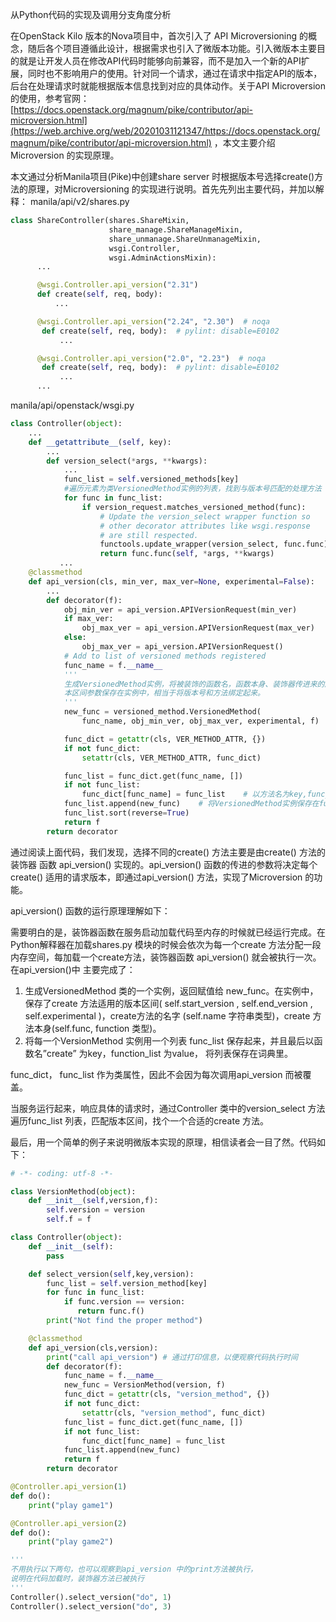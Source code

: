 从Python代码的实现及调用分支角度分析

在OpenStack Kilo 版本的Nova项目中，首次引入了 API Microversioning 的概念，随后各个项目遵循此设计，根据需求也引入了微版本功能。引入微版本主要目的就是让开发人员在修改API代码时能够向前兼容，而不是加入一个新的API扩展，同时也不影响用户的使用。针对同一个请求，通过在请求中指定API的版本，后台在处理请求时就能根据版本信息找到对应的具体动作。关于API Microversion 的使用，参考官网：[https://docs.openstack.org/magnum/pike/contributor/api-microversion.html](https://web.archive.org/web/20201031121347/https://docs.openstack.org/magnum/pike/contributor/api-microversion.html) ，本文主要介绍Microversion 的实现原理。

本文通过分析Manila项目(Pike)中创建share server 时根据版本号选择create()方法的原理，对Microversioning 的实现进行说明。首先先列出主要代码，并加以解释： manila/api/v2/shares.py

```python
class ShareController(shares.ShareMixin,
                      share_manage.ShareManageMixin,
                      share_unmanage.ShareUnmanageMixin,
                      wsgi.Controller,
                      wsgi.AdminActionsMixin):
      ...

      @wsgi.Controller.api_version("2.31")  
      def create(self, req, body):
          ...

      @wsgi.Controller.api_version("2.24", "2.30")  # noqa
       def create(self, req, body):  # pylint: disable=E0102
           ...

      @wsgi.Controller.api_version("2.0", "2.23")  # noqa
       def create(self, req, body):  # pylint: disable=E0102
           ...
      ...
```

manila/api/openstack/wsgi.py

```python
class Controller(object):
    ...
    def __getattribute__(self, key):
        ...
        def version_select(*args, **kwargs):
            ...
            func_list = self.versioned_methods[key]
            #遍历元素为类VersionedMethod实例的列表，找到与版本号匹配的处理方法
            for func in func_list: 
                if version_request.matches_versioned_method(func):
                    # Update the version_select wrapper function so
                    # other decorator attributes like wsgi.response
                    # are still respected.
                    functools.update_wrapper(version_select, func.func)
                    return func.func(self, *args, **kwargs)
           ...
    @classmethod
    def api_version(cls, min_ver, max_ver=None, experimental=False):
        ...
        def decorator(f):
            obj_min_ver = api_version.APIVersionRequest(min_ver)
            if max_ver:
                obj_max_ver = api_version.APIVersionRequest(max_ver)
            else:
                obj_max_ver = api_version.APIVersionRequest()
            # Add to list of versioned methods registered
            func_name = f.__name__
            '''
            生成VersionedMethod实例，将被装饰的函数名，函数本身、装饰器传进来的版  
            本区间参数保存在实例中，相当于将版本号和方法绑定起来。
            '''
            new_func = versioned_method.VersionedMethod(
                func_name, obj_min_ver, obj_max_ver, experimental, f)

            func_dict = getattr(cls, VER_METHOD_ATTR, {})
            if not func_dict:
                setattr(cls, VER_METHOD_ATTR, func_dict)

            func_list = func_dict.get(func_name, [])
            if not func_list:
                func_dict[func_name] = func_list    # 以方法名为key,func_list列表为值，建立词典。
            func_list.append(new_func)    # 将VersionedMethod实例保存在func_list中
            func_list.sort(reverse=True)
            return f
        return decorator
```

通过阅读上面代码，我们发现，选择不同的create() 方法主要是由create() 方法的装饰器 函数 api\_version() 实现的。api\_version() 函数的传进的参数将决定每个create() 适用的请求版本，即通过api\_version() 方法，实现了Microversion 的功能。

api\_version() 函数的运行原理理解如下：

需要明白的是，装饰器函数在服务启动加载代码至内存的时候就已经运行完成。在Python解释器在加载shares.py 模块的时候会依次为每一个create 方法分配一段内存空间，每加载一个create方法，装饰器函数 api\_version() 就会被执行一次。在api\_version()中 主要完成了：

1.  生成VersionedMethod 类的一个实例，返回赋值给 new\_func。在实例中， 保存了create 方法适用的版本区间( self.start\_version , self.end\_version , self.experimental )，create方法的名字 (self.name 字符串类型)，create 方法本身(self.func, function 类型)。
2.  将每一个VersionMethod 实例用一个列表 func\_list 保存起来，并且最后以函数名”create” 为key，function\_list 为value， 将列表保存在词典里。

func\_dict， func\_list 作为类属性，因此不会因为每次调用api\_version 而被覆盖。

当服务运行起来，响应具体的请求时，通过Controller 类中的version\_select 方法遍历func\_list 列表，匹配版本区间，找个一个合适的create 方法。

最后，用一个简单的例子来说明微版本实现的原理，相信读者会一目了然。代码如下：

```python
# -*- coding: utf-8 -*-

class VersionMethod(object):
    def __init__(self,version,f):
        self.version = version
        self.f = f 

class Controller(object):
    def __init__(self):
        pass

    def select_version(self,key,version):
        func_list = self.version_method[key]
        for func in func_list:
            if func.version == version:
               return func.f()
        print("Not find the proper method") 

    @classmethod   
    def api_version(cls,version):
        print("call api_version") # 通过打印信息，以便观察代码执行时间
        def decorator(f):
            func_name = f.__name__
            new_func = VersionMethod(version, f)
            func_dict = getattr(cls, "version_method", {})
            if not func_dict:
                setattr(cls, "version_method", func_dict)
            func_list = func_dict.get(func_name, [])
            if not func_list:
                func_dict[func_name] = func_list
            func_list.append(new_func)
            return f
        return decorator

@Controller.api_version(1)
def do():
    print("play game1")

@Controller.api_version(2)
def do():
    print("play game2")

'''
不用执行以下两句，也可以观察到api_version 中的print方法被执行，
说明在代码加载时，装饰器方法已被执行
'''
Controller().select_version("do", 1)
Controller().select_version("do", 3)
```